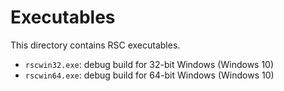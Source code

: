 # Executables

This directory contains RSC executables.
* `rscwin32.exe`: debug build for 32-bit Windows (Windows 10)
* `rscwin64.exe`: debug build for 64-bit Windows (Windows 10)
